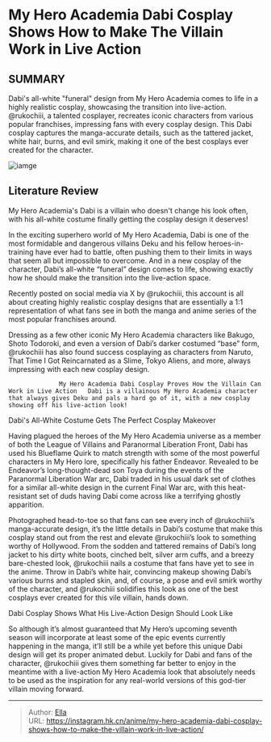 # My Hero Academia Dabi Cosplay Shows How to Make The Villain Work in Live Action


## SUMMARY 



  Dabi&#39;s all-white &#34;funeral&#34; design from My Hero Academia comes to life in a highly realistic cosplay, showcasing the transition into live-action.   @rukochiii, a talented cosplayer, recreates iconic characters from various popular franchises, impressing fans with every cosplay design.   This Dabi cosplay captures the manga-accurate details, such as the tattered jacket, white hair, burns, and evil smirk, making it one of the best cosplays ever created for the character.  

![iamge](https://static1.srcdn.com/wordpress/wp-content/uploads/2022/12/mha-dabi-grin.jpg)

## Literature Review

My Hero Academia&#39;s Dabi is a villain who doesn&#39;t change his look often, with his all-white costume finally getting the cosplay design it deserves!




In the exciting superhero world of My Hero Academia, Dabi is one of the most formidable and dangerous villains Deku and his fellow heroes-in-training have ever had to battle, often pushing them to their limits in ways that seem all but impossible to overcome. And in a new cosplay of the character, Dabi’s all-white “funeral” design comes to life, showing exactly how he should make the transition into the live-action space.




Recently posted on social media via X by @rukochiii, this account is all about creating highly realistic cosplay designs that are essentially a 1:1 representation of what fans see in both the manga and anime series of the most popular franchises around.


 

Dressing as a few other iconic My Hero Academia characters like Bakugo, Shoto Todoroki, and even a version of Dabi’s darker costumed “base” form, @rukochiii has also found success cosplaying as characters from Naruto, That Time I Got Reincarnated as a Slime, Tokyo Aliens, and more, always impressing with each new cosplay design.

                  My Hero Academia Dabi Cosplay Proves How the Villain Can Work in Live Action   Dabi is a villainous My Hero Academia character that always gives Deku and pals a hard go of it, with a new cosplay showing off his live-action look!   





 Dabi&#39;s All-White Costume Gets The Perfect Cosplay Makeover 
          

Having plagued the heroes of the My Hero Academia universe as a member of both the League of Villains and Paranormal Liberation Front, Dabi has used his Blueflame Quirk to match strength with some of the most powerful characters in My Hero lore, specifically his father Endeavor. Revealed to be Endeavor’s long-thought-dead son Toya during the events of the Paranormal Liberation War arc, Dabi traded in his usual dark set of clothes for a similar all-white design in the current Final War arc, with this heat-resistant set of duds having Dabi come across like a terrifying ghostly apparition.

Photographed head-to-toe so that fans can see every inch of @rukochiii’s manga-accurate design, it’s the little details in Dabi’s costume that make this cosplay stand out from the rest and elevate @rukochiii’s look to something worthy of Hollywood. From the sodden and tattered remains of Dabi’s long jacket to his dirty white boots, cinched belt, silver arm cuffs, and a breezy bare-chested look, @rukochiii nails a costume that fans have yet to see in the anime. Throw in Dabi’s white hair, convincing makeup showing Dabi’s various burns and stapled skin, and, of course, a pose and evil smirk worthy of the character, and @rukochiii solidifies this look as one of the best cosplays ever created for this vile villain, hands down.






 Dabi Cosplay Shows What His Live-Action Design Should Look Like 
          

So although it’s almost guaranteed that My Hero’s upcoming seventh season will incorporate at least some of the epic events currently happening in the manga, it’ll still be a while yet before this unique Dabi design will get its proper animated debut. Luckily for Dabi and fans of the character, @rukochiii gives them something far better to enjoy in the meantime with a live-action My Hero Academia look that absolutely needs to be used as the inspiration for any real-world versions of this god-tier villain moving forward.



---

> Author: [Ella](https://instagram.hk.cn/)  
> URL: https://instagram.hk.cn/anime/my-hero-academia-dabi-cosplay-shows-how-to-make-the-villain-work-in-live-action/  

